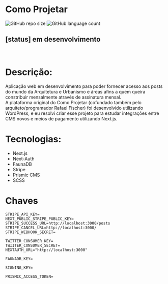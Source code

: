 # Como Projetar

![GitHub repo size](https://img.shields.io/github/repo-size/beniciodaniel/COMOPROJETAR-stripe?style=for-the-badge)
![GitHub language count](https://img.shields.io/github/languages/count/beniciodaniel/COMOPROJETAR-stripe?style=for-the-badge)

## [status] em desenvolvimento

<br />

# Descrição:

Aplicação web em desenvolvimento para poder fornecer acesso aos posts do mundo da Arquitetura e Urbanismo e áreas afins a quem queira constribuir mensalmente através de assinatura mensal. <br />
A plataforma original do Como Projetar (cofundado também pelo arquiteto/programador Rafael Fischer) foi desenvolvido utilizando WordPress, e eu resolvi criar esse projeto para estudar integrações entre CMS novos e meios de pagamento utilizando Next.js.

# Tecnologias:

- Next.js
- Next-Auth
- FaunaDB
- Stripe
- Prismic CMS
- SCSS

# Chaves

```
STRIPE_API_KEY=
NEXT_PUBLIC_STRIPE_PUBLIC_KEY=
STRIPE_SUCCESS_URL=http://localhost:3000/posts
STRIPE_CANCEL_URL=http://localhost:3000/
STRIPE_WEBHOOK_SECRET=

TWITTER_CONSUMER_KEY=
TWIITER_CONSUMER_SECRET=
NEXTAUTH_URL="http://localhost:3000"

FAUNADB_KEY=

SIGNING_KEY=

PRISMIC_ACCESS_TOKEN=
```
